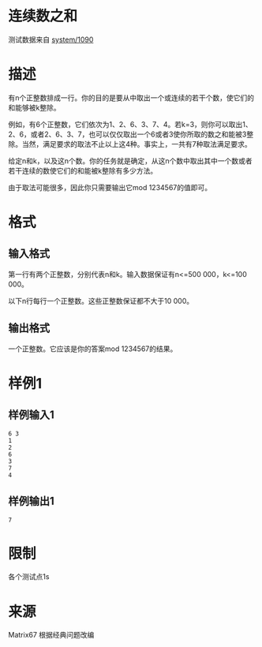 
# 连续数之和

> 
测试数据来自 [system/1090](/p/1090)


# 描述

有n个正整数排成一行。你的目的是要从中取出一个或连续的若干个数，使它们的和能够被k整除。

例如，有6个正整数，它们依次为1、2、6、3、7、4。若k=3，则你可以取出1、2、6，或者2、6、3、7，也可以仅仅取出一个6或者3使你所取的数之和能被3整除。当然，满足要求的取法不止以上这4种。事实上，一共有7种取法满足要求。

给定n和k，以及这n个数。你的任务就是确定，从这n个数中取出其中一个数或者若干连续的数使它们的和能被k整除有多少方法。

由于取法可能很多，因此你只需要输出它mod 1234567的值即可。

# 格式

## 输入格式

第一行有两个正整数，分别代表n和k。输入数据保证有n&lt;=500 000，k&lt;=100 000。

以下n行每行一个正整数。这些正整数保证都不大于10 000。

## 输出格式

一个正整数。它应该是你的答案mod 1234567的结果。

# 样例1

## 样例输入1

```
6 3
1
2
6
3
7
4

```

## 样例输出1

```
7

```

# 限制

各个测试点1s

# 来源

Matrix67  根据经典问题改编
